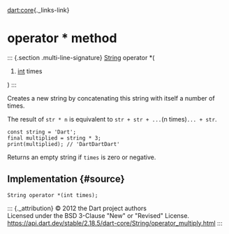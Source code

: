 [dart:core](../../dart-core/dart-core-library){._links-link}

operator \* method
==================

::: {.section .multi-line-signature}
[String](../string-class) operator \*(

1.  [int](../int-class) times

)
:::

Creates a new string by concatenating this string with itself a number
of times.

The result of `str * n` is equivalent to `str + str + ...`(n
times)`... + str`.

``` {.language-dart data-language="dart"}
const string = 'Dart';
final multiplied = string * 3;
print(multiplied); // 'DartDartDart'
```

Returns an empty string if `times` is zero or negative.

Implementation {#source}
--------------

``` {.language-dart data-language="dart"}
String operator *(int times);
```

::: {._attribution}
© 2012 the Dart project authors\
Licensed under the BSD 3-Clause \"New\" or \"Revised\" License.\
<https://api.dart.dev/stable/2.18.5/dart-core/String/operator_multiply.html>
:::
